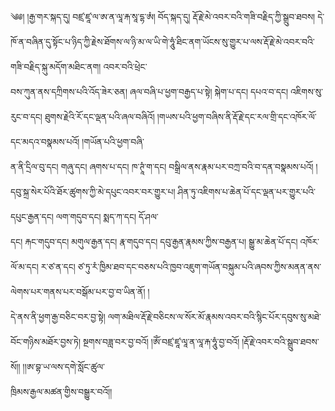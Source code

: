 ﻿  
༄༅། །རྒྱ་གར་སྐད་དུ། བཛྲ་ཛཱ་ལ་ཨ་ན་ལཱ་རྐ་སཱ་དྷ་ཨཾ། བོད་སྐད་དུ། རྡོ་རྗེ་མེ་འབར་བའི་གཟི་བརྗིད་ཀྱི་སྒྲུབ་ཐབས། དེ་ཁོ་ན་བཞིན་དུ་སྟོང་པ་ཉིད་ཀྱི་རྗེས་ཐོགས་ལ་ཉི་མ་ལ་ཡི་གེ་ཧཱུཾ་ཐིང་ནག་ཡོངས་སུ་གྱུར་པ་ལས་རྡོ་རྗེ་མེ་འབར་བའི་གཟི་བརྗིད་སྐུ་མདོག་མཐིང་ནག། འབར་བའི་ཕྲེང་  
བས་ཀུན་ནས་དཀྲིགས་པའི་འོད་ཟེར་ཅན། ཞལ་བཞི་པ་ཕྱག་བརྒྱད་པ་སྟེ། སྐེག་པ་དང། དཔའ་བ་དང། འཇིགས་སུ་རུང་བ་དང། ཐུགས་རྗེའི་རོ་དང་ལྡན་པའི་ཞལ་བཞིའོ། །གཡས་པའི་ཕྱག་བཞིས་ནི་རྡོ་རྗེ་དང་རལ་གྲི་དང་འཁོར་ལོ་དང་མདའ་བསྣམས་པའོ། །གཡོན་པའི་ཕྱག་བཞི་  
ན་ནི་དྲིལ་བུ་དང། གཞུ་དང། ཞགས་པ་དང། ཁ་ཊཱཾ་ག་དང། བསྒྲིལ་ནས་རྣམ་པར་བཀྲ་བའི་བ་དན་བསྣམས་པའོ། །དབུ་སྐྲ་སེར་པོའི་ཐོར་ཚུགས་ཀྱི་མེ་དཔུང་འབར་བར་གྱུར་པ། ཤིན་ཏུ་འཇིགས་པ་ཆེན་པོ་དང་ལྡན་པར་གྱུར་པའི་དཔུང་རྒྱན་དང། ལག་གདུབ་དང། སྨད་ཀ་དང། དོ་ཤལ་  
དང། རྐང་གདུབ་དང། མགུལ་རྒྱན་དང། རྣ་གདུབ་དང། དབུ་རྒྱན་རྣམས་ཀྱིས་བརྒྱན་པ། སྒྱུ་མ་ཆེན་པོ་དང། འཁོར་ལོ་མ་དང། ར་ཙ་ན་དང། ཙ་ཏུ་རཾ་ཁྱིམ་ཐབ་དང་བཅས་པའི་ཁྱབ་འཇུག་གཡོན་བསྐུམ་པའི་ཞབས་ཀྱིས་མནན་ནས་ལེགས་པར་གནས་པར་བསྒོམ་པར་བྱ་བ་ཡིན་ནོ། །  
དེ་ནས་ནི་ཕྱག་རྒྱ་བཅིང་བར་བྱ་སྟེ། ལག་མཐིལ་རྡོ་རྗེ་བཅིངས་ལ་སོར་མོ་རྣམས་འབར་བའི་སྙིང་པོར་དབུས་སུ་མཐེ་བོང་གཉིས་མཐོར་བྱས་ཏེ། སྔགས་བཟླ་བར་བྱ་བའོ། །ཨོཾ་བཛྲ་ཛཱ་ལཱ་ན་ལཱ་རྐ་ཧཱུཾ་བྱ་བའོ། །རྡོ་རྗེ་འབར་བའི་སྒྲུབ་ཐབས་སོ།། །།ཨ་བྷ་ཡ་ལས་དགེ་སློང་ཚུལ་  
ཁྲིམས་རྒྱལ་མཚན་གྱིས་བསྒྱུར་བའོ།།  
  
